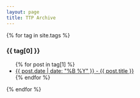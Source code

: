 ```yaml
---
layout: page
title: TTP Archive
---
```


{% for tag in site.tags %}
  <h3>{{ tag[0] }}</h3>
  <ul>
    {% for post in tag[1] %}
      <li><a href="{{ post.url | relative_url }}">{{ post.date | date: "%B %Y" }} - {{ post.title }}</a></li>
    {% endfor %}
  </ul>
{% endfor %}
